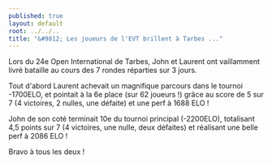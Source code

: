 ```yaml
---
published: true
layout: default
root: ../../..
title: "&#9812; Les joueurs de l'EVT brillent à Tarbes ..."
---
```

Lors du 24e Open International de Tarbes, John et Laurent ont vaillamment livré bataille au cours des 7 rondes réparties sur 3 jours.

Tout d'abord Laurent achevait un magnifique parcours dans le tournoi -1700ELO, et pointait à la 6e place (sur 62 joueurs !) grâce au score de 5 sur 7 (4 victoires, 2 nulles, une défaite) et une perf à 1688 ELO !

John de son coté terminait 10e du tournoi principal (-2200ELO), totalisant 4,5 points sur 7 (4 victoires, une nulle, deux défaites) et réalisant une belle perf à 2086 ELO !

Bravo à tous les deux !

